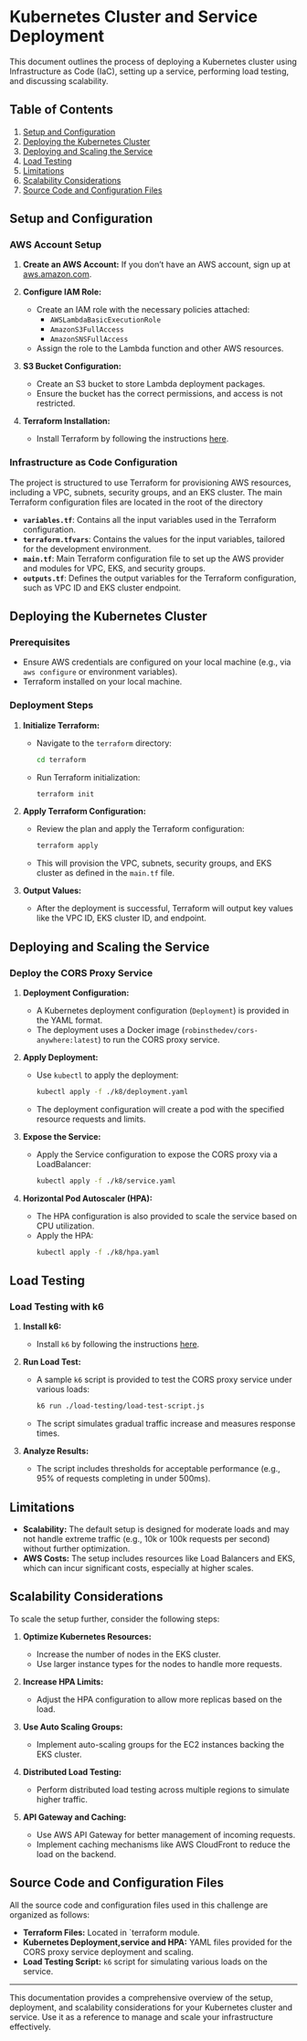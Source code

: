 # Kubernetes Cluster and Service Deployment

This document outlines the process of deploying a Kubernetes cluster using Infrastructure as Code (IaC), setting up a service, performing load testing, and discussing scalability.

## Table of Contents

1. [Setup and Configuration](#setup-and-configuration)
2. [Deploying the Kubernetes Cluster](#deploying-the-kubernetes-cluster)
3. [Deploying and Scaling the Service](#deploying-and-scaling-the-service)
4. [Load Testing](#load-testing)
5. [Limitations](#limitations)
6. [Scalability Considerations](#scalability-considerations)
7. [Source Code and Configuration Files](#source-code-and-configuration-files)

## Setup and Configuration

### AWS Account Setup

1. **Create an AWS Account:** If you don’t have an AWS account, sign up at [aws.amazon.com](https://aws.amazon.com/).
2. **Configure IAM Role:**

   - Create an IAM role with the necessary policies attached:
     - `AWSLambdaBasicExecutionRole`
     - `AmazonS3FullAccess`
     - `AmazonSNSFullAccess`
   - Assign the role to the Lambda function and other AWS resources.

3. **S3 Bucket Configuration:**

   - Create an S3 bucket to store Lambda deployment packages.
   - Ensure the bucket has the correct permissions, and access is not restricted.

4. **Terraform Installation:**
   - Install Terraform by following the instructions [here](https://learn.hashicorp.com/tutorials/terraform/install-cli).

### Infrastructure as Code Configuration

The project is structured to use Terraform for provisioning AWS resources, including a VPC, subnets, security groups, and an EKS cluster. The main Terraform configuration files are located in the root of the directory

- **`variables.tf`**: Contains all the input variables used in the Terraform configuration.
- **`terraform.tfvars`**: Contains the values for the input variables, tailored for the development environment.
- **`main.tf`**: Main Terraform configuration file to set up the AWS provider and modules for VPC, EKS, and security groups.
- **`outputs.tf`**: Defines the output variables for the Terraform configuration, such as VPC ID and EKS cluster endpoint.

## Deploying the Kubernetes Cluster

### Prerequisites

- Ensure AWS credentials are configured on your local machine (e.g., via `aws configure` or environment variables).
- Terraform installed on your local machine.

### Deployment Steps

1. **Initialize Terraform:**

   - Navigate to the `terraform` directory:
     ```bash
     cd terraform
     ```
   - Run Terraform initialization:
     ```bash
     terraform init
     ```

2. **Apply Terraform Configuration:**

   - Review the plan and apply the Terraform configuration:
     ```bash
     terraform apply
     ```
   - This will provision the VPC, subnets, security groups, and EKS cluster as defined in the `main.tf` file.

3. **Output Values:**
   - After the deployment is successful, Terraform will output key values like the VPC ID, EKS cluster ID, and endpoint.

## Deploying and Scaling the Service

### Deploy the CORS Proxy Service

1. **Deployment Configuration:**

   - A Kubernetes deployment configuration (`Deployment`) is provided in the YAML format.
   - The deployment uses a Docker image (`robinsthedev/cors-anywhere:latest`) to run the CORS proxy service.

2. **Apply Deployment:**

   - Use `kubectl` to apply the deployment:
     ```bash
     kubectl apply -f ./k8/deployment.yaml
     ```
   - The deployment configuration will create a pod with the specified resource requests and limits.

3. **Expose the Service:**

   - Apply the Service configuration to expose the CORS proxy via a LoadBalancer:
     ```bash
     kubectl apply -f ./k8/service.yaml
     ```

4. **Horizontal Pod Autoscaler (HPA):**
   - The HPA configuration is also provided to scale the service based on CPU utilization.
   - Apply the HPA:
     ```bash
     kubectl apply -f ./k8/hpa.yaml
     ```

## Load Testing

### Load Testing with k6

1. **Install k6:**

   - Install `k6` by following the instructions [here](https://k6.io/docs/getting-started/installation/).

2. **Run Load Test:**

   - A sample `k6` script is provided to test the CORS proxy service under various loads:
     ```bash
     k6 run ./load-testing/load-test-script.js
     ```
   - The script simulates gradual traffic increase and measures response times.

3. **Analyze Results:**
   - The script includes thresholds for acceptable performance (e.g., 95% of requests completing in under 500ms).

## Limitations

- **Scalability:** The default setup is designed for moderate loads and may not handle extreme traffic (e.g., 10k or 100k requests per second) without further optimization.
- **AWS Costs:** The setup includes resources like Load Balancers and EKS, which can incur significant costs, especially at higher scales.

## Scalability Considerations

To scale the setup further, consider the following steps:

1. **Optimize Kubernetes Resources:**

   - Increase the number of nodes in the EKS cluster.
   - Use larger instance types for the nodes to handle more requests.

2. **Increase HPA Limits:**

   - Adjust the HPA configuration to allow more replicas based on the load.

3. **Use Auto Scaling Groups:**

   - Implement auto-scaling groups for the EC2 instances backing the EKS cluster.

4. **Distributed Load Testing:**

   - Perform distributed load testing across multiple regions to simulate higher traffic.

5. **API Gateway and Caching:**
   - Use AWS API Gateway for better management of incoming requests.
   - Implement caching mechanisms like AWS CloudFront to reduce the load on the backend.

## Source Code and Configuration Files

All the source code and configuration files used in this challenge are organized as follows:

- **Terraform Files:** Located in `terraform module.
- **Kubernetes Deployment,service and HPA:** YAML files provided for the CORS proxy service deployment and scaling.
- **Load Testing Script:** `k6` script for simulating various loads on the service.

---

This documentation provides a comprehensive overview of the setup, deployment, and scalability considerations for your Kubernetes cluster and service. Use it as a reference to manage and scale your infrastructure effectively.

```

```
